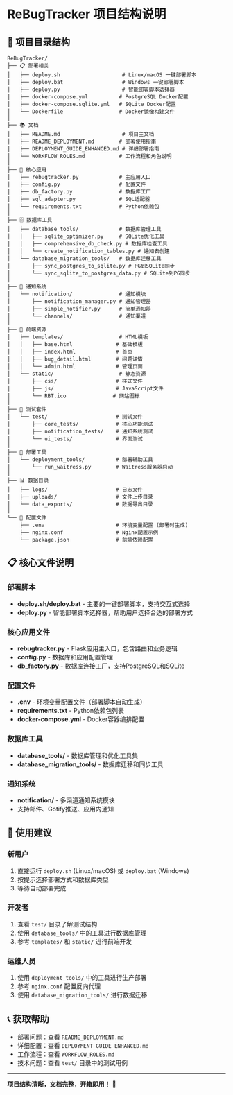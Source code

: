 # ReBugTracker 项目结构说明

## 📁 项目目录结构

```
ReBugTracker/
├── 📋 部署相关
│   ├── deploy.sh                    # Linux/macOS 一键部署脚本
│   ├── deploy.bat                   # Windows 一键部署脚本
│   ├── deploy.py                    # 智能部署脚本选择器
│   ├── docker-compose.yml          # PostgreSQL Docker配置
│   ├── docker-compose.sqlite.yml   # SQLite Docker配置
│   └── Dockerfile                  # Docker镜像构建文件
│
├── 📚 文档
│   ├── README.md                    # 项目主文档
│   ├── README_DEPLOYMENT.md        # 部署使用指南
│   ├── DEPLOYMENT_GUIDE_ENHANCED.md # 详细部署指南
│   └── WORKFLOW_ROLES.md           # 工作流程和角色说明
│
├── 🔧 核心应用
│   ├── rebugtracker.py             # 主应用入口
│   ├── config.py                   # 配置文件
│   ├── db_factory.py               # 数据库工厂
│   ├── sql_adapter.py              # SQL适配器
│   └── requirements.txt            # Python依赖包
│
├── 🗄️ 数据库工具
│   ├── database_tools/             # 数据库管理工具
│   │   ├── sqlite_optimizer.py     # SQLite优化工具
│   │   ├── comprehensive_db_check.py # 数据库检查工具
│   │   └── create_notification_tables.py # 通知表创建
│   └── database_migration_tools/   # 数据库迁移工具
│       ├── sync_postgres_to_sqlite.py # PG到SQLite同步
│       └── sync_sqlite_to_postgres_data.py # SQLite到PG同步
│
├── 🔔 通知系统
│   └── notification/               # 通知模块
│       ├── notification_manager.py # 通知管理器
│       ├── simple_notifier.py      # 简单通知器
│       └── channels/               # 通知渠道
│
├── 🎨 前端资源
│   ├── templates/                  # HTML模板
│   │   ├── base.html              # 基础模板
│   │   ├── index.html             # 首页
│   │   ├── bug_detail.html        # 问题详情
│   │   └── admin.html             # 管理页面
│   └── static/                     # 静态资源
│       ├── css/                   # 样式文件
│       ├── js/                    # JavaScript文件
│       └── RBT.ico               # 网站图标
│
├── 🧪 测试套件
│   └── test/                      # 测试文件
│       ├── core_tests/            # 核心功能测试
│       ├── notification_tests/    # 通知系统测试
│       └── ui_tests/              # 界面测试
│
├── 🚀 部署工具
│   └── deployment_tools/          # 部署辅助工具
│       └── run_waitress.py        # Waitress服务器启动
│
├── 📊 数据目录
│   ├── logs/                      # 日志文件
│   ├── uploads/                   # 文件上传目录
│   └── data_exports/              # 数据导出目录
│
└── 🔧 配置文件
    ├── .env                       # 环境变量配置 (部署时生成)
    ├── nginx.conf                 # Nginx配置示例
    └── package.json               # 前端依赖配置
```

## 📋 核心文件说明

### 部署脚本
- **deploy.sh/deploy.bat** - 主要的一键部署脚本，支持交互式选择
- **deploy.py** - 智能部署脚本选择器，帮助用户选择合适的部署方式

### 核心应用文件
- **rebugtracker.py** - Flask应用主入口，包含路由和业务逻辑
- **config.py** - 数据库和应用配置管理
- **db_factory.py** - 数据库连接工厂，支持PostgreSQL和SQLite

### 配置文件
- **.env** - 环境变量配置文件（部署脚本自动生成）
- **requirements.txt** - Python依赖包列表
- **docker-compose.yml** - Docker容器编排配置

### 数据库工具
- **database_tools/** - 数据库管理和优化工具集
- **database_migration_tools/** - 数据库迁移和同步工具

### 通知系统
- **notification/** - 多渠道通知系统模块
- 支持邮件、Gotify推送、应用内通知

## 🎯 使用建议

### 新用户
1. 直接运行 `deploy.sh` (Linux/macOS) 或 `deploy.bat` (Windows)
2. 按提示选择部署方式和数据库类型
3. 等待自动部署完成

### 开发者
1. 查看 `test/` 目录了解测试结构
2. 使用 `database_tools/` 中的工具进行数据库管理
3. 参考 `templates/` 和 `static/` 进行前端开发

### 运维人员
1. 使用 `deployment_tools/` 中的工具进行生产部署
2. 参考 `nginx.conf` 配置反向代理
3. 使用 `database_migration_tools/` 进行数据迁移

## 📞 获取帮助

- 部署问题：查看 `README_DEPLOYMENT.md`
- 详细配置：查看 `DEPLOYMENT_GUIDE_ENHANCED.md`
- 工作流程：查看 `WORKFLOW_ROLES.md`
- 技术问题：查看 `test/` 目录中的测试用例

---

**项目结构清晰，文档完整，开箱即用！** 🚀
